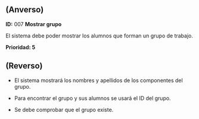 ## (**Anverso**)

**ID:** 007 **Mostrar grupo**                              

El sistema debe poder mostrar los alumnos que forman un grupo de trabajo.

**Prioridad: 5**

## (**Reverso**)

+ El sistema mostrará los nombres y apellidos de los componentes del grupo.

+ Para encontrar el grupo y sus alumnos se usará el ID del grupo.

+ Se debe comprobar que el grupo existe.
